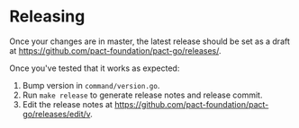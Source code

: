 
# Releasing

Once your changes are in master, the latest release should be set as a draft at https://github.com/pact-foundation/pact-go/releases/.

Once you've tested that it works as expected:

1. Bump version in `command/version.go`.
1. Run `make release` to generate release notes and release commit.
1. Edit the release notes at https://github.com/pact-foundation/pact-go/releases/edit/v<VERSION>.
